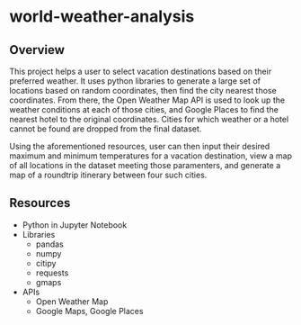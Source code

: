# world-weather-analysis

## Overview
This project helps a user to select vacation destinations based on their preferred weather. It uses python libraries to generate a large set of locations based on random coordinates, then find the city nearest those coordinates. From there, the Open Weather Map API is used to look up the weather conditions at each of those cities, and Google Places to find the nearest hotel to the original coordinates. Cities for which weather or a hotel cannot be found are dropped from the final dataset.

Using the aforementioned resources, user can then input their desired maximum and minimum temperatures for a vacation destination, view a map of all locations in the dataset meeting those paramenters, and generate a map of a roundtrip itinerary between four such cities.

## Resources
* Python in Jupyter Notebook
* Libraries
    - pandas
    - numpy
    - citipy
    - requests
    - gmaps
* APIs
    - Open Weather Map
    - Google Maps, Google Places